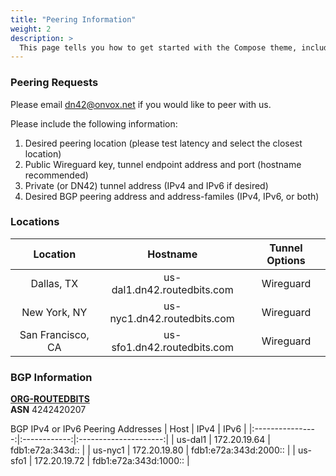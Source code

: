 ```yaml
---
title: "Peering Information"
weight: 2
description: >
  This page tells you how to get started with the Compose theme, including installation and basic configuration.
---
```


### Peering Requests

Please email dn42@onvox.net if you would like to peer with us.

Please include the following information:

1) Desired peering location (please test latency and select the closest location)
2) Public Wireguard key, tunnel endpoint address and port (hostname recommended)  
3) Private (or DN42) tunnel address (IPv4 and IPv6 if desired)
4) Desired BGP peering address and address-familes (IPv4, IPv6, or both)

### Locations

| Location          | Hostname                    | Tunnel Options             |
|:-----------------:|:---------------------------:|:--------------------------:|
| Dallas, TX        | us-dal1.dn42.routedbits.com | Wireguard                  |
| New York, NY      | us-nyc1.dn42.routedbits.com | Wireguard                  |
| San Francisco, CA | us-sfo1.dn42.routedbits.com | Wireguard                  |

### BGP Information

[**ORG-ROUTEDBITS**](https://explorer.burble.com/?#/organisation/ORG-ROUTEDBITS)  
**ASN** 4242420207

BGP IPv4 or IPv6 Peering Addresses
| Host             |    IPv4      |   IPv6                |
|:----------------:|:------------:|:---------------------:|
| us-dal1          | 172.20.19.64 | fdb1:e72a:343d::      |
| us-nyc1          | 172.20.19.80 | fdb1:e72a:343d:2000:: |
| us-sfo1          | 172.20.19.72 | fdb1:e72a:343d:1000:: |
